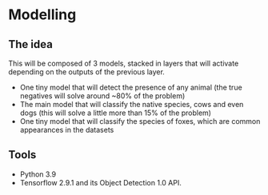 # Modelling

## The idea

This will be composed of 3 models, stacked in layers that will activate depending on the outputs of the previous layer.

- One tiny model that will detect the presence of any animal (the true negatives will solve around ~80% of the problem)
- The main model that will classify the native species, cows and even dogs (this will solve a little more than 15% of the problem)
- One tiny model that will classify the species of foxes, which are common appearances in the datasets

## Tools 

- Python 3.9
- Tensorflow 2.9.1 and its Object Detection 1.0 API.
